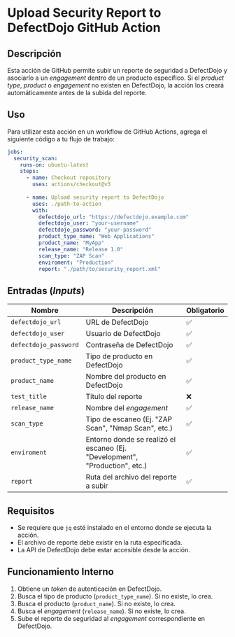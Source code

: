# Upload Security Report to DefectDojo GitHub Action

## Descripción

Esta acción de GitHub permite subir un reporte de seguridad a DefectDojo y asociarlo a un *engagement* dentro de un producto específico. Si el *product type*, *product* o *engagement* no existen en DefectDojo, la acción los creará automáticamente antes de la subida del reporte.

## Uso

Para utilizar esta acción en un workflow de GitHub Actions, agrega el siguiente código a tu flujo de trabajo:

```yaml
jobs:
  security_scan:
    runs-on: ubuntu-latest
    steps:
      - name: Checkout repository
        uses: actions/checkout@v3
      
      - name: Upload security report to DefectDojo
        uses: ./path-to-action
        with:
          defectdojo_url: "https://defectdojo.example.com"
          defectdojo_user: "your-username"
          defectdojo_password: "your-password"
          product_type_name: "Web Applications"
          product_name: "MyApp"
          release_name: "Release 1.0"
          scan_type: "ZAP Scan"
          enviroment: "Production"
          report: "./path/to/security_report.xml"
```

## Entradas (*Inputs*)

| Nombre                | Descripción                                             | Obligatorio |
|-----------------------|---------------------------------------------------------|-------------|
| `defectdojo_url`      | URL de DefectDojo                                      | ✅          |
| `defectdojo_user`     | Usuario de DefectDojo                                  | ✅          |
| `defectdojo_password` | Contraseña de DefectDojo                               | ✅          |
| `product_type_name`   | Tipo de producto en DefectDojo                         | ✅          |
| `product_name`        | Nombre del producto en DefectDojo                      | ✅          |
| `test_title`        | Titulo del reporte                               | ❌         |
| `release_name`        | Nombre del *engagement*                                |  ✅        |
| `scan_type`           | Tipo de escaneo (Ej. "ZAP Scan", "Nmap Scan", etc.)   | ✅          |
| `enviroment`          | Entorno donde se realizó el escaneo (Ej. "Development", "Production", etc.)                | ✅          |
| `report`              | Ruta del archivo del reporte a subir                   | ✅          |

## Requisitos

- Se requiere que `jq` esté instalado en el entorno donde se ejecuta la acción.
- El archivo de reporte debe existir en la ruta especificada.
- La API de DefectDojo debe estar accesible desde la acción.

## Funcionamiento Interno

1. Obtiene un *token* de autenticación en DefectDojo.
2. Busca el tipo de producto (`product_type_name`). Si no existe, lo crea.
3. Busca el producto (`product_name`). Si no existe, lo crea.
4. Busca el *engagement* (`release_name`). Si no existe, lo crea.
5. Sube el reporte de seguridad al *engagement* correspondiente en DefectDojo.
